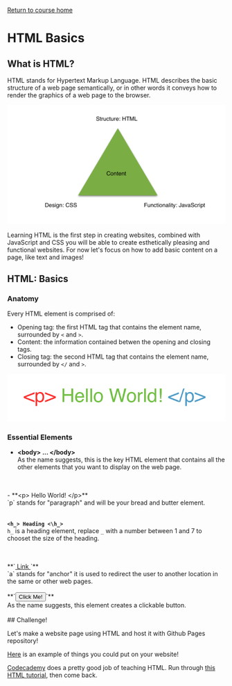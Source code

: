 <a href="https://wes-chen.github.io/build-a-website/">Return to course home</a>

# HTML Basics

## What is HTML?

HTML stands for Hypertext Markup Language. HTML describes the basic structure of a web page semantically, or in other words it conveys how to render the graphics of a web page to the browser. 

![triad](wwwtriad.png?raw=true "triad")

Learning HTML is the first step in creating websites, combined with JavaScript and CSS you will be able to create esthetically pleasing and functional websites. For now let's focus on how to add basic content on a page, like text and images!

## HTML: Basics

### Anatomy
Every HTML element is comprised of:
- Opening tag: the first HTML tag that contains the element name, surrounded by ` < ` and ` > `.
- Content: the information contained betwen the opening and closing tags.
- Closing tag: the second HTML tag that contains the element name, surrounded by ` </ ` and `>`.

![triad](element.png?raw=true "triad")


### Essential Elements



- **&lt;body&gt;  ... &lt;/body&gt;** <br/>
As the name suggests, this is the key HTML element that contains all the other elements that you want to display on the web page. 

<br/>
<br/>
- **&lt;p&gt; Hello World! &lt;/p&gt;** <br/>
`p` stands for "paragraph" and will be your bread and butter element. 

<br/>
<br/>

**`<h_> Heading <\h_>`** <br/>
`h_` is a heading element, replace `_` with a number between 1 and 7 to chooset the size of the heading. 

<br/>
<br/>
**`<a href="/"> Link </a>`**<br/>
`a` stands for "anchor" it is used to redirect the user to another location in the same or other web pages.

<br/>
<br/>
**`<button>Click Me!</button>`**<br/>
As the name suggests, this element creates a clickable button.

<br/>
<br/>
## Challenge!

Let's make a website page using HTML and host it with Github Pages repository!

[Here](https://wes-chen.github.io/build-a-website/lesson-03/sample.html) is an example of things you could put on your website!

[Codecademy](https://www.codecademy.com/learn) does a pretty good job of teaching HTML. Run through [this HTML tutorial](https://www.codecademy.com/learn/learn-html), then come back.
